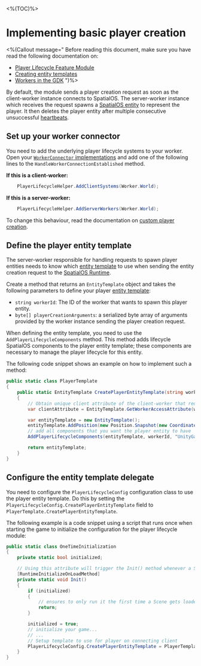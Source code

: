 <%(TOC)%>
# Implementing basic player creation

<%(Callout message="
Before reading this document, make sure you have read the following documentation on:

* [Player Lifecycle Feature Module]({{urlRoot}}/modules/player-lifecycle/overview)
* [Creating entity templates]({{urlRoot}}/reference/concepts/entity-templates)
* [Workers in the GDK]({{urlRoot}}/reference/concepts/worker)
")%>

By default, the module sends a player creation request as soon as the client-worker instance connects to SpatialOS. The server-worker instance which receives the request spawns a [SpatialOS entity]({{urlRoot}}/reference/glossary#spatialos-entity) to represent the player. It then deletes the player entity after multiple consecutive unsuccessful [heartbeats]({{urlRoot}}/modules/player-lifecycle/heartbeating).

## Set up your worker connector

You need to add the underlying player lifecycle systems to your worker. Open your [`WorkerConnector` implementations]({{urlRoot}}/reference/workflows/monobehaviour/creating-workers) and add one of the following lines to the `HandleWorkerConnectionEstablished` method.

**If this is a client-worker:**

```csharp
    PlayerLifecycleHelper.AddClientSystems(Worker.World);
```

**If this is a server-worker:**

```csharp
    PlayerLifecycleHelper.AddServerWorkers(Worker.World);
```

To change this behaviour, read the documentation on [custom player creation]({{urlRoot}}/modules/player-lifecycle/custom-player-creation).

## Define the player entity template

The server-worker responsible for handling requests to spawn player entities needs to know which [entity template]({{urlRoot}}/reference/concepts/entity-templates) to use when sending the entity creation request to the [SpatialOS Runtime]({{urlRoot}}/reference/glossary#spatialos-runtime).

Create a method that returns an `EntityTemplate` object and takes the following parameters to define your player [entity template]({{urlRoot}}/reference/concepts/entity-templates):

* `string workerId`: The ID of the worker that wants to spawn this player entity.
*  `byte[] playerCreationArguments`: a serialized byte array of arguments provided by the worker instance sending the player creation request.

When defining the entity template, you need to use the `AddPlayerLifecycleComponents` method. This method adds lifecycle SpatialOS components to the player entity template; these components are necessary to manage the player lifecycle for this entity.

The following code snippet shows an example on how to implement such a method:

```csharp
public static class PlayerTemplate
{
    public static EntityTemplate CreatePlayerEntityTemplate(string workerId, byte[] playerCreationArguments)
    {
        // Obtain unique client attribute of the client-worker that requested the player entity
        var clientAttribute = EntityTemplate.GetWorkerAccessAttribute(workerId);

        var entityTemplate = new EntityTemplate();
        entityTemplate.AddPosition(new Position.Snapshot(new Coordinates()), "UnityGameLogic");
        // add all components that you want the player entity to have
        AddPlayerLifecycleComponents(entityTemplate, workerId, "UnityGameLogic");

        return entityTemplate;
    }
}
```

## Configure the entity template delegate

You need to configure the `PlayerLifecycleConfig` configuration class to use the player entity template. Do this by setting the `PlayerLifecycleConfig.CreatePlayerEntityTemplate` field to `PlayerTemplate.CreatePlayerEntityTemplate`.

The following example is a code snippet using a script that runs once when starting the game to initialize the configuration for the player lifecycle module:

```csharp
public static class OneTimeInitialization
{
    private static bool initialized;

    // Using this attribute will trigger the Init() method whenever a Scene gets loaded.
    [RuntimeInitializeOnLoadMethod]
    private static void Init()
    {
        if (initialized)
        {
            // ensures to only run it the first time a Scene gets loaded.
            return;
        }

        initialized = true;
        // initialize your game...
        // ...
        // Setup template to use for player on connecting client
        PlayerLifecycleConfig.CreatePlayerEntityTemplate = PlayerTemplate.CreatePlayerEntityTemplate;
    }
}
```
